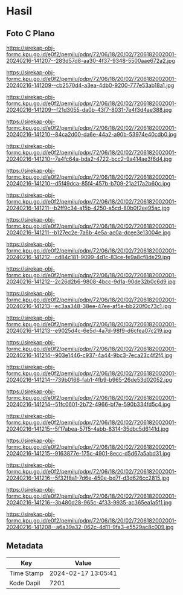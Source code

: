 # Hasil

## Foto C Plano

https://sirekap-obj-formc.kpu.go.id/e0f2/pemilu/pdpr/72/06/18/20/02/7206182002001-20240216-141207--283d57d8-aa30-4f37-9348-5500aae672a2.jpg

https://sirekap-obj-formc.kpu.go.id/e0f2/pemilu/pdpr/72/06/18/20/02/7206182002001-20240216-141209--cb2570d4-a3ea-4db0-9200-777e53ab18a1.jpg

https://sirekap-obj-formc.kpu.go.id/e0f2/pemilu/pdpr/72/06/18/20/02/7206182002001-20240216-141209--f21d3055-da0b-43f7-8031-7e4f3d4ae388.jpg

https://sirekap-obj-formc.kpu.go.id/e0f2/pemilu/pdpr/72/06/18/20/02/7206182002001-20240216-141210--84ca2d00-da6e-44a2-a90b-53974e40cdb0.jpg

https://sirekap-obj-formc.kpu.go.id/e0f2/pemilu/pdpr/72/06/18/20/02/7206182002001-20240216-141210--7a4fc64a-bda2-4722-bcc2-9a414ae3f6d4.jpg

https://sirekap-obj-formc.kpu.go.id/e0f2/pemilu/pdpr/72/06/18/20/02/7206182002001-20240216-141210--d5f49dca-85f4-457b-b709-21a217a2b60c.jpg

https://sirekap-obj-formc.kpu.go.id/e0f2/pemilu/pdpr/72/06/18/20/02/7206182002001-20240216-141211--b2ff9c34-a15b-4250-a5cd-80b0f2ee95ac.jpg

https://sirekap-obj-formc.kpu.go.id/e0f2/pemilu/pdpr/72/06/18/20/02/7206182002001-20240216-141211--b127ec2e-7a6b-4e5a-ac0a-dcee3e13004e.jpg

https://sirekap-obj-formc.kpu.go.id/e0f2/pemilu/pdpr/72/06/18/20/02/7206182002001-20240216-141212--cd84c181-9099-4d1c-83ce-fe9a8cf8de29.jpg

https://sirekap-obj-formc.kpu.go.id/e0f2/pemilu/pdpr/72/06/18/20/02/7206182002001-20240216-141212--2c26d2b6-9808-4bcc-9d1a-90de32b0c6d9.jpg

https://sirekap-obj-formc.kpu.go.id/e0f2/pemilu/pdpr/72/06/18/20/02/7206182002001-20240216-141213--ec3aa348-38ee-47ee-af5e-bb220f0c73c1.jpg

https://sirekap-obj-formc.kpu.go.id/e0f2/pemilu/pdpr/72/06/18/20/02/7206182002001-20240216-141213--e9025d4c-6e5d-4a7d-98f9-d6cfea07c219.jpg

https://sirekap-obj-formc.kpu.go.id/e0f2/pemilu/pdpr/72/06/18/20/02/7206182002001-20240216-141214--903e1446-c937-4a44-9bc3-7eca23c4f2f4.jpg

https://sirekap-obj-formc.kpu.go.id/e0f2/pemilu/pdpr/72/06/18/20/02/7206182002001-20240216-141214--739b0166-fab1-4fb9-b965-26de53d02052.jpg

https://sirekap-obj-formc.kpu.go.id/e0f2/pemilu/pdpr/72/06/18/20/02/7206182002001-20240216-141214--51fc0601-2b72-4966-bf7e-590b334fd5c4.jpg

https://sirekap-obj-formc.kpu.go.id/e0f2/pemilu/pdpr/72/06/18/20/02/7206182002001-20240216-141215--5f17abea-57f5-4abb-8314-35dbc5d6141d.jpg

https://sirekap-obj-formc.kpu.go.id/e0f2/pemilu/pdpr/72/06/18/20/02/7206182002001-20240216-141215--9163877e-175c-4901-8ecc-d5d67a5abd31.jpg

https://sirekap-obj-formc.kpu.go.id/e0f2/pemilu/pdpr/72/06/18/20/02/7206182002001-20240216-141216--5f32f8a1-7d6e-450e-bd7f-d3d626cc2815.jpg

https://sirekap-obj-formc.kpu.go.id/e0f2/pemilu/pdpr/72/06/18/20/02/7206182002001-20240216-141216--3b480d28-965c-4f33-9935-ac365ea1a5f1.jpg

https://sirekap-obj-formc.kpu.go.id/e0f2/pemilu/pdpr/72/06/18/20/02/7206182002001-20240216-141208--a6a39a32-062c-4d11-9fa3-e5529ac8c009.jpg


## Metadata

| Key        | Value               |
| ---------- | ------------------- |
| Time Stamp | 2024-02-17 13:05:41 |
| Kode Dapil | 7201                |



